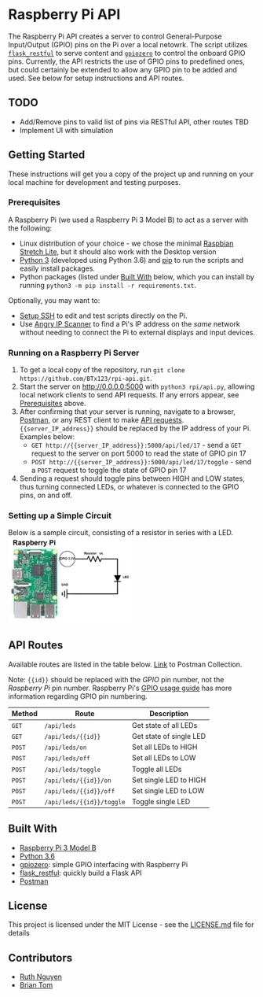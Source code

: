 # Raspberry Pi API
The Raspberry Pi API creates a server to control General-Purpose Input/Output (GPIO) pins on the Pi over a local netowrk. The script utilizes [`flask_restful`](http://flask-restful.readthedocs.io/en/latest/index.html) to serve content and [`gpiozero`](https://gpiozero.readthedocs.io/en/stable/) to control the onboard GPIO pins. Currently, the API restricts the use of GPIO pins to predefined ones, but could certainly be extended to allow any GPIO pin to be added and used. See below for setup instructions and API routes.

## TODO
* Add/Remove pins to valid list of pins via RESTful API, other routes TBD
* Implement UI with simulation

## Getting Started
These instructions will get you a copy of the project up and running on your local machine for development and testing purposes.

### Prerequisites
A Raspberry Pi (we used a Raspberry Pi 3 Model B) to act as a server with the following:
* Linux distribution of your choice - we chose the minimal [Raspbian Stretch Lite](https://www.raspberrypi.org/downloads/raspbian/), but it should also work with the Desktop version
* [Python 3](https://www.python.org/) (developed using Python 3.6) and [pip](https://packaging.python.org/tutorials/installing-packages/) to run the scripts and easily install packages.
* Python packages (listed under [Built With](#built-with) below, which you can install by running `python3 -m pip install -r requirements.txt`.

Optionally, you may want to:
* [Setup SSH](https://www.raspberrypi.org/documentation/remote-access/ssh/) to edit and test scripts directly on the Pi.
* Use [Angry IP Scanner](http://angryip.org/) to find a Pi's IP address on the *same* network without needing to connect the Pi to external displays and input devices.

### Running on a Raspberry Pi Server
1. To get a local copy of the repository, run `git clone https://github.com/BTx123/rpi-api.git`.
2. Start the server on http://0.0.0.0:5000 with `python3 rpi/api.py`, allowing local network clients to send API requests. If any errors appear, see [Prerequisites](#prerequisites) above.
3. After confirming that your server is running, navigate to a browser, [Postman](https://www.getpostman.com/), or any REST client to make [API requests](#api-routes). `{{server_IP_address}}` should be replaced by the IP address of your Pi. Examples below:
    * `GET http://{{server_IP_address}}:5000/api/led/17` - send a `GET` request to the server on port 5000 to read the state of GPIO pin 17
    * `POST http://{{server_IP_address}}:5000/api/led/17/toggle` - send a `POST` request to toggle the state of GPIO pin 17
4. Sending a request should toggle pins between HIGH and LOW states, thus turning connected LEDs, or whatever is connected to the GPIO pins, on and off.

### Setting up a Simple Circuit
Below is a sample circuit, consisting of a resistor in series with a LED.
<img src="https://github.com/BTx123/rpi-api/blob/master/circuit-diagram.png" alt="Whoops, image is missing!" width="50%">

## API Routes
Available routes are listed in the table below. [Link](https://www.getpostman.com/collections/e0f69c3b0b4844c131a5) to Postman Collection.

Note: `{{id}}` should be replaced with the *GPIO* pin number, not the *Raspberry Pi* pin number. Raspberry Pi's [GPIO usage guide](https://www.raspberrypi.org/documentation/usage/gpio/) has more information regarding GPIO pin numbering.

| Method | Route                     | Description             |
|--------|---------------------------|-------------------------|
| `GET`  | `/api/leds`               | Get state of all LEDs   |
| `GET`  | `/api/leds/{{id}}`        | Get state of single LED |
| `POST` | `/api/leds/on`            | Set all LEDs to HIGH    |
| `POST` | `/api/leds/off`           | Set all LEDs to LOW     |
| `POST` | `/api/leds/toggle`        | Toggle all LEDs         |
| `POST` | `/api/leds/{{id}}/on`     | Set single LED to HIGH  |
| `POST` | `/api/leds/{{id}}/off`    | Set single LED to LOW   |
| `POST` | `/api/leds/{{id}}/toggle` | Toggle single LED       |

## Built With
* [Raspberry Pi 3 Model B](https://www.raspberrypi.org/products/raspberry-pi-3-model-b/)
* [Python 3.6](https://www.python.org/)
* [gpiozero](https://gpiozero.readthedocs.io/en/stable/): simple GPIO interfacing with Raspberry Pi
* [flask_restful](http://flask-restful.readthedocs.io/en/latest/index.html): quickly build a Flask API
* [Postman](https://www.getpostman.com/)

## License
This project is licensed under the MIT License - see the [LICENSE.md](https://github.com/BTx123/rpi-api/blob/master/LICENSE.md) file for details

## Contributors
* [Ruth Nguyen](https://github.com/ruthienguyen)
* [Brian Tom](https://github.com/BTx123)

